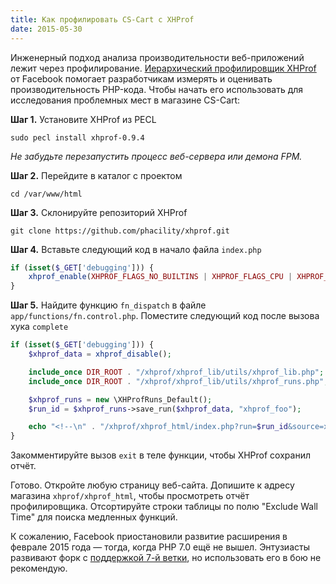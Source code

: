 ```yaml
---
title: Как профилировать CS-Cart с XHProf
date: 2015-05-30
---
```


Инженерный подход анализа производительности веб-приложений лежит через профилирование. [Иерархический профилировщик XHProf](http://php.net/manual/ru/book.xhprof.php) от Facebook помогает разработчикам измерять и оценивать производительность PHP-кода. Чтобы начать его использовать для исследования проблемных мест в магазине CS-Cart:

**Шаг 1.** Установите XHProf из PECL

``` shell
sudo pecl install xhprof-0.9.4
```

_Не забудьте перезапустить процесс веб-сервера или демона FPM._

**Шаг 2.** Перейдите в каталог с проектом

``` shell
cd /var/www/html
```

**Шаг 3.** Склонируйте репозиторий XHProf

``` shell
git clone https://github.com/phacility/xhprof.git
```

**Шаг 4.** Вставьте следующий код в начало файла `index.php`

```php
if (isset($_GET['debugging'])) {
    xhprof_enable(XHPROF_FLAGS_NO_BUILTINS | XHPROF_FLAGS_CPU | XHPROF_FLAGS_MEMORY);
}
```

**Шаг 5.** Найдите функцию `fn_dispatch` в файле `app/functions/fn.control.php`. Поместите следующий код после вызова хука `complete`

``` php
if (isset($_GET['debugging'])) {
    $xhprof_data = xhprof_disable();

    include_once DIR_ROOT . "/xhprof/xhprof_lib/utils/xhprof_lib.php";
    include_once DIR_ROOT . "/xhprof/xhprof_lib/utils/xhprof_runs.php";

    $xhprof_runs = new \XHProfRuns_Default();
    $run_id = $xhprof_runs->save_run($xhprof_data, "xhprof_foo");

    echo "<!--\n" . "/xhprof/xhprof_html/index.php?run=$run_id&source=xhprof_foo\n" . "--!>\n";
}
```

Закомментируйте вызов `exit` в теле функции, чтобы XHProf сохранил отчёт.

Готово. Откройте любую страницу веб-сайта. Допишите к адресу магазина `xhprof/xhprof_html`, чтобы просмотреть отчёт профилировщика. Отсортируйте строки таблицы по полю "Exclude Wall Time" для поиска медленных функций.

К сожалению, Facebook приостановили развитие расширения в феврале 2015 года — тогда, когда PHP 7.0 ещё не вышел. Энтузиасты развивают форк с [поддержкой 7-й ветки](https://github.com/RustJason/xhprof), но использовать его в бою не рекомендую.
